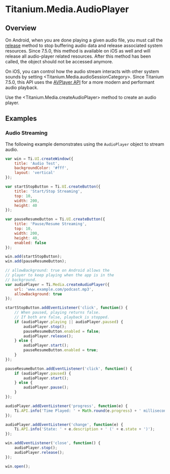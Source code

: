 # Titanium.Media.AudioPlayer

<TypeHeader/>

## Overview

On Android, when you are done playing a given audio file, you must call the
[release](Titanium.Media.AudioPlayer.release) method to stop buffering audio data and
release associated system resources. Since 7.5.0, this method is available on iOS as well
and will release all audio-player related resources. After this method has been called,
the object should not be accessed anymore.

On iOS, you can control how the audio stream interacts with other system sounds
by setting <Titanium.Media.audioSessionCategory>. Since Titanium 7.5.0, this API
uses the [AVPlayer API](https://developer.apple.com/documentation/avfoundation/avplayer) for a more modern
and performant audio playback.

Use the <Titanium.Media.createAudioPlayer> method to create an audio player.

## Examples

### Audio Streaming

The following example demonstrates using the `AudioPlayer` object to stream audio.

``` js
var win = Ti.UI.createWindow({
    title: 'Audio Test',
    backgroundColor: '#fff',
    layout: 'vertical'
});

var startStopButton = Ti.UI.createButton({
    title: 'Start/Stop Streaming',
    top: 10,
    width: 200,
    height: 40
});

var pauseResumeButton = Ti.UI.createButton({
    title: 'Pause/Resume Streaming',
    top: 10,
    width: 200,
    height: 40,
    enabled: false
});

win.add(startStopButton);
win.add(pauseResumeButton);

// allowBackground: true on Android allows the
// player to keep playing when the app is in the
// background.
var audioPlayer = Ti.Media.createAudioPlayer({
    url: 'www.example.com/podcast.mp3',
    allowBackground: true
});

startStopButton.addEventListener('click', function() {
    // When paused, playing returns false.
    // If both are false, playback is stopped.
    if (audioPlayer.playing || audioPlayer.paused) {
        audioPlayer.stop();
        pauseResumeButton.enabled = false;
        audioPlayer.release();
    } else {
        audioPlayer.start();
        pauseResumeButton.enabled = true;
    }
});

pauseResumeButton.addEventListener('click', function() {
    if (audioPlayer.paused) {
        audioPlayer.start();
    } else {
        audioPlayer.pause();
    }
});

audioPlayer.addEventListener('progress', function(e) {
    Ti.API.info('Time Played: ' + Math.round(e.progress) + ' milliseconds');
});

audioPlayer.addEventListener('change', function(e) {
    Ti.API.info('State: ' + e.description + ' (' + e.state + ')');
});

win.addEventListener('close', function() {
    audioPlayer.stop();
    audioPlayer.release();
});

win.open();
```

<ApiDocs/>
